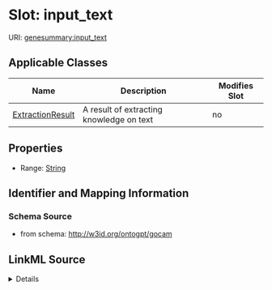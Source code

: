 

# Slot: input_text

URI: [genesummary:input_text](http://w3id.org/ontogpt/genesummary/input_text)



<!-- no inheritance hierarchy -->





## Applicable Classes

| Name | Description | Modifies Slot |
| --- | --- | --- |
| [ExtractionResult](ExtractionResult.md) | A result of extracting knowledge on text |  no  |







## Properties

* Range: [String](String.md)





## Identifier and Mapping Information







### Schema Source


* from schema: http://w3id.org/ontogpt/gocam




## LinkML Source

<details>
```yaml
name: input_text
from_schema: http://w3id.org/ontogpt/gocam
rank: 1000
alias: input_text
owner: ExtractionResult
domain_of:
- ExtractionResult
range: string

```
</details>